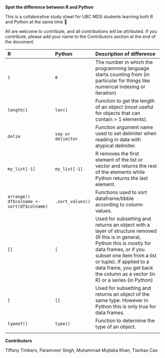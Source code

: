 **Spot the difference between R and Python**

This is a collaborative study sheet for UBC MDS students learning both R and Python at the same time 🫠

All are welcome to contribute, and all contributions will be attributed. If you contribute, please add your name to the Contributors section at the end of the document.

| R | Python | Description of difference |
| :---- | :---- | :---- |
| `1` | `0` | The number in which the programming language starts counting from (in particular for things like numerical indexing or iteration) |
| `length()` | `len()` | Function to get the length of an object (most useful for objects that can contain \> 1 elements). |
| `delim` | `sep or delimiter` | Function argument name used to set delimiter when reading in data with atypical delimiter. |
| `my_list[-1]` | `my_list[-1]` | R removes the first element of the list or vector and returns the rest of the elements while Python returns the last element. |
| `arrange() df$colname <- sort(df$colname)` | `.sort_values()` | Functions used to sort dataframe/tibble according to column values. |
| `[[` | `[` | Used for subsetting and returns an object with a layer of structure removed (R this is in general, Python this is mostly for data frames, or if you subset one item from a list or tuple). If applied to a data frame, you get back the column as a vector (in R) or a series (in Python) |
| `[` | `[[` | Used for subsetting and returns an object of the same type. However in Python this is only true for data frames. |
| `typeof()` | `type()` | Function to determine the type of an object. |
|  |  |  |

**Contributors**

Tiffany Timbers, Paramveer Singh, Muhammad Mujtaba Khan, Tianhao Cao